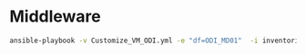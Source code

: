 # Middleware
```bash
ansible-playbook -v Customize_VM_ODI.yml -e "df=ODI_MD01"  -i inventories/integration/hosts.ini --tags jdk,sysconfig
```